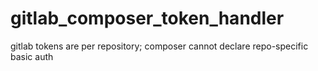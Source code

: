 # gitlab_composer_token_handler
gitlab tokens are per repository; composer cannot declare repo-specific basic auth
